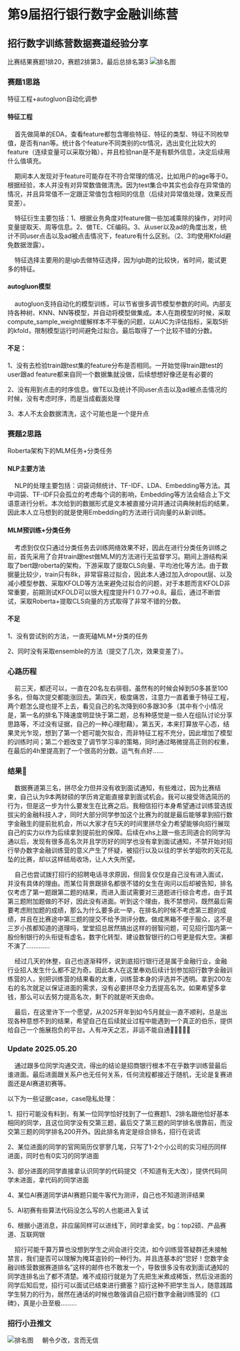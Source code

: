 # 第9届招行银行数字金融训练营
## 招行数字训练营数据赛道经验分享
比赛结果赛题1排20，赛题2排第3，最后总排名第3
![排名图](images/排名截图.jpg)
### 赛题1思路
特征工程+autogluon自动化调参
#### 特征工程
&nbsp;&nbsp;&nbsp;&nbsp;首先做简单的EDA，查看feature都包含哪些特征、特征的类型、特征不同枚举值，是否有nan等。统计各个feature不同类别的ctr情况，选出变化比较大的feature（连续变量可以采取分箱），并且检验nan是不是有额外信息，决定后续用什么值填充。  
  
&nbsp;&nbsp;&nbsp;&nbsp;期间本人发现对于feature可能存在不符合常理的情况，比如用户的age等于0。根据经验，本人并没有对异常数值做清洗。因为test集合中其实也会存在异常值的情况，并且异常值不一定跟正常值包含相同的信息（后续对异常值处理，效果反而变差）。

&nbsp;&nbsp;&nbsp;&nbsp;特征衍生主要包括：1、根据业务角度对feature做一些加减乘除的操作，对时间变量提取天、周等信息。2、做TE、CE编码。3、从user以及ad的角度出发，统计不同user点击以及ad被点击情况下，feature有什么区别。（2、3均使用Kfold避免数据泄露）。
  
&nbsp;&nbsp;&nbsp;&nbsp;特征选择主要用的是lgb去做特征选择，因为lgb跑的比较快，省时间，能试更多的特征。
#### autogluon模型
&nbsp;&nbsp;&nbsp;&nbsp;autogluon支持自动化的模型训练，可以节省很多调节模型参数的时间。内部支持各种树、KNN、NN等模型，并自动将模型做集成。本人在跑模型的时候，采取compute_sample_weight缓解样本不平衡的问题，以AUC为评估指标，采取5折的kfold，限制模型运行时间避免过拟合。最后取得了一个比较不错的分数。
#### 不足：
1、没有去检验train跟test集的feature分布是否相同。一开始觉得train跟test的user跟ad feature都来自同一个数据集就没做，后续想想好像还是有必要的

2、没有用到点击的时序信息。做TE以及统计不同user点击以及ad被点击情况的时候，没有考虑时序，而是当成截面处理

3、本人不太会数据清洗，这个可能也是一个提升点
### 赛题2思路
Roberta架构下的MLM任务+分类任务
#### NLP主要方法
&nbsp;&nbsp;&nbsp;&nbsp;NLP的处理主要包括：词袋词频统计、TF-IDF、LDA、Embedding等方法。其中词袋、TF-IDF只会孤立的考虑每个词的影响，Embedding等方法会结合上下文语意进行分析。本次给到的数据形式是文本被直接分词并通过词典映射后的结果，因此本人立马想到的就是使用Embedding的方法进行词向量的从新训练。
#### MLM预训练+分类任务
&nbsp;&nbsp;&nbsp;&nbsp;考虑到仅仅只通过分类任务去训练网络效果不好，因此在进行分类任务训练之前，首先采用了合并train跟test做MLM的方法进行无监督学习。期间上游结构采取了bert跟roberta的架构，下游采取了提取CLS向量、平均池化等方法。由于数据量比较少，train只有8k，非常容易过拟合，因此本人通过加入dropout层、以及减小模型参数、采取KFOLD等方法来避免过拟合的问题，对于本题而言KFOLD非常重要，前期测试KFOLD可以很大程度提升F1 0.77->0.8。最后，通过不断尝试，采取Roberta+提取CLS向量的方式取得了非常不错的分数。
#### 不足
1、没有尝试别的方法，一直死磕MLM+分类的任务

2、同时没有采取ensemble的方法（提交了几次，效果变差了）。
 
### 心路历程
&nbsp;&nbsp;&nbsp;&nbsp;前三天，都还可以，一直在20名左右徘徊，虽然有的时候会掉到50多甚至100多名，但每次提交都能涨回去。第四天，极度痛苦，注意力一直着重于特征工程，两个题怎么提也提不上去，看见自己的名次降到60多跟30多（其中有个小情况是，第一名的排名下降速度明显快于第二题，总有种感觉是一些人在组队讨论分享思路等，不过没有证据，自己的一种心理慰藉）。第五天，本来打算放平心态，结果灵光乍现，想到了第一个题可能欠拟合，而非特征工程不充分，因此增加了模型的训练时间；第二个题改变了调节学习率的策略，同时通过略微提高正则的权重，在最后的4h里提高到了一个很高的分数。运气有点好......
### 结果🥲
&nbsp;&nbsp;&nbsp;&nbsp;数据赛道第三名，拼尽全力但并没有收到面试通知，有些难过，因为比赛结束，自己认为9本两财硕的学历肯定能直接拿到面试机会。我可以接受筛选简历的行为，但是这一步为什么要发生在比赛之后。我相信招行本身希望通过训练营选拔拔尖的金融科技人才，同时大部分同学参加这个比赛为的就是最后能够拿到招行数字金融生的提前批机会，所以大家才在5天的时间里拼尽全力希望能够向招行展现自己的实力以作为后续拿到提前批的保障。后续在xhs上跟一些志同道合的同学沟通以后，发现有很多高名次并且学历好的同学也没有拿到面试通知，不禁开始对招行举办数字金融训练营的意义产生了怀疑，被招行以及以往的学长学姐吹的天花乱坠的比赛，却以这样结局收场，让人大失所望。

&nbsp;&nbsp;&nbsp;&nbsp;自己也尝试拨打招行的招聘电话寻求原因，但回复仅仅是自己没有进入面试，并没有具体的理由。而某位背景跟排名都很不错的女生在询问以后却被告知，排名仅考虑了第一题跟第二题的结果，而进入面试需要对三道题进行综合考虑，由于其第三题附加题做的不好，因此没有进面。听到这个理由，我不禁想问，既然最后需要考虑附加题的成绩，那么为什么要多此一举，在排名的时候不考虑第三题的成绩，并且在比赛途中第三题的提交不给予测评分数。做成黑箱不便于服众，这不是三岁小孩都知道的道理吗，堂堂招总居然搞出这样的弱智问题，可见招行国内第一股份制银行的头衔徒有虚名，数字化转型、建设数智银行的口号更是假大空。演都不演了.............

&nbsp;&nbsp;&nbsp;&nbsp;经过几天的休整，自己也逐渐释怀，说到底招行银行还是属于金融行业，金融行业招人发生什么都不足为奇。因此本人在这里奉劝后续计划参加招行数字金融训练营的人，别把训练营的结果看的太重，训练营本身的评选并不透明。拿到200左右的名次就足以保证进面的需求，没有必要拼尽全力去提高名次。如果希望多拿钱，那么可以去努力提高名次，剩下的就是听天由命。

&nbsp;&nbsp;&nbsp;&nbsp;最后，在这里许下一个愿望，从2025开年到如今5月就业一直不顺利，总是出现各种意想不到的结果，希望自己在后续就业过程中能遇到一个真正的伯乐，提供给自己一个施展抱负的平台。人有冲天之志，非运不能自通🙏🙏🙏🙏🙏

### Update 2025.05.20
&nbsp;&nbsp;&nbsp;&nbsp;通过跟多位同学沟通交流，得出的结论是招商银行根本不在乎数字训练营最后谁进面。最后进面跟关系户也无任何关系，任何流程都接近于随机，无论是复赛进面还是AI赛道初赛等。

以下为一些证据case，case隐私处理：

1、招行可能没有料到，有某一位同学恰好找到了一位赛题1、2排名跟他恰好基本相同的同学，且这位同学没有交第三题，最后交了第三题的同学排名很靠前，而没交第三题的同学排名200开外。因此排名肯定是综合排名，招行在说谎

2、某位进面的同学的官网简历仅寥寥几笔，只写了1-2个小公司的实习经历同样进面，同时也有0实习的同学进面

3、部分进面的同学直接拿认识同学的代码提交（不知道有无大改），提供代码同学未进面，拿代码的同学进面

4、某位AI赛道同学讲AI赛题只能牛客代为测评，自己也不知道测评结果

5、AI初赛有些算法代码没怎么写的人也能进入复试

6、根据小道消息，非应届同样可以进线下，同时拿金奖，bg：top2硕、产品赛道、互联网银

&nbsp;&nbsp;&nbsp;&nbsp;招行可能千算万算也没想到学生之间会进行交流，如今训练营答疑群还未接触禁言，我们是否可以理解为掩耳盗铃的一种行为。并且连基本的“您好！您数字金融训练营数据赛道排名”这样的邮件也不敢发一个，导致很多没有收到面试通知的同学连排名出了都不清楚。难不成招行就是为了先把生米煮成稀饭，然后没进面的同学后知后觉，招行可以面试已结束进行搪塞？招行这种不把学生当人，随意践踏学生努力的行为，居然在通话的时候也敢强调自己招行数字金融训练营的《口碑》，真是小丑至极.........

### 招行小丑推文
![排名图](images/招行小丑推文.jpg)
&nbsp;&nbsp;&nbsp;&nbsp;朝令夕改，言而无信
